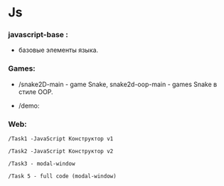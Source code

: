 # Js

### javascript-base :
- базовые элементы языка.

### Games: 
- /snake2D-main - game Snake, snake2d-oop-main - games Snake в стиле OOP.

- /demo:

### Web:

    /Task1 -JavaScript Конструктор v1
    
    /Task2 -JavaScript Конструктор v2
    
    /Task3 - modal-window
    
    /Task 5 - full code (modal-window)


